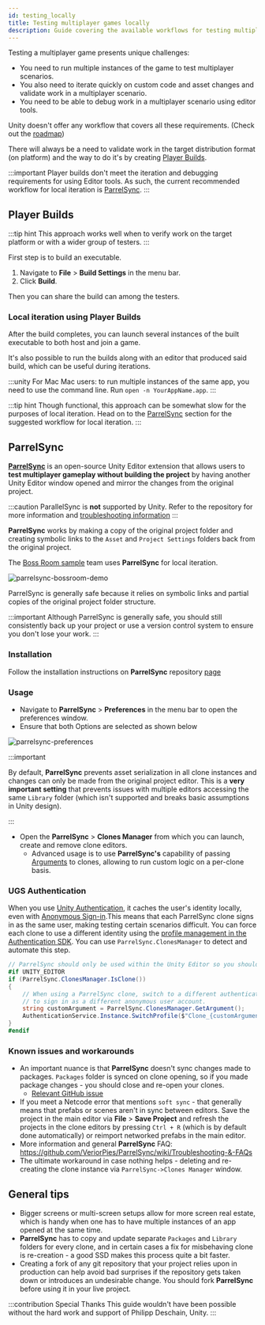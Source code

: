 ```yaml
---
id: testing_locally
title: Testing multiplayer games locally
description: Guide covering the available workflows for testing multiplayer games locally.
---
```


Testing a multiplayer game presents unique challenges:

- You need to run multiple instances of the game to test multiplayer scenarios.
- You also need to iterate quickly on custom code and asset changes and validate work in a multiplayer scenario.
- You need to be able to debug work in a multiplayer scenario using editor tools.

Unity doesn't offer any workflow that covers all these requirements. (Check out the [roadmap](https://unity.com/roadmap/unity-platform/multiplayer-networking))

There will always be a need to validate work in the target distribution format (on platform) and the way to do it's by creating [Player Builds](#player-builds).

:::important
Player builds don't meet the iteration and debugging requirements for using Editor tools. As such, the current recommended workflow for local iteration is [ParrelSync](#parrelsync).
:::

## Player Builds

:::tip hint
This approach works well when to verify work on the target platform or with a wider group of testers.
:::

First step is to build an executable.

1. Navigate to **File** > **Build Settings** in the menu bar.
1. Click **Build**.

Then you can share the build can among the testers.

### Local iteration using Player Builds

After the build completes, you can launch several instances of the built executable to both host and join a game.

It's also possible to run the builds along with an editor that produced said build, which can be useful during iterations.

:::unity For Mac
Mac users: to run multiple instances of the same app, you need to use the command line.
Run `open -n YourAppName.app`.
:::

:::tip hint
Though functional, this approach can be somewhat slow for the purposes of local iteration. Head on to the [ParrelSync](#parrelsync) section for the suggested workflow for local iteration.
:::

## ParrelSync

[**ParrelSync**](https://github.com/VeriorPies/ParrelSync) is an open-source Unity Editor extension that allows users to **test multiplayer gameplay without building the project** by having another Unity Editor window opened and mirror the changes from the original project.

:::caution
ParallelSync is **not** supported by Unity. Refer to the repository for more information and [troubleshooting information](https://github.com/VeriorPies/ParrelSync/wiki/Troubleshooting-&-FAQs)
:::

**ParrelSync** works by making a copy of the original project folder and creating symbolic links to the `Asset` and `Project Settings` folders back from the original project.

The [Boss Room sample](https://github.com/Unity-Technologies/com.unity.multiplayer.samples.coop/) team uses **ParrelSync** for local iteration.

![parrelsync-bossroom-demo](/img/parrelsync-bossroom-demo.gif)

ParrelSync is generally safe because it relies on symbolic links and partial copies of the original project folder structure.

:::important
Although ParrelSync is generally safe, you should still consistently back up your project or use a version control system to ensure you don't lose your work.
:::

### Installation

Follow the installation instructions on **ParrelSync** repository [page](https://github.com/VeriorPies/ParrelSync#installation)

### Usage

- Navigate to **ParrelSync** > **Preferences** in the menu bar to open the preferences window.
- Ensure that both Options are selected as shown below

![parrelsync-preferences](/img/parrelsync-preferences.png)

:::important

By default, **ParrelSync** prevents asset serialization in all clone instances and changes can only be made from the original project editor. This is a **very important setting** that prevents issues with multiple editors accessing the same `Library` folder (which isn't supported and breaks basic assumptions in Unity design).

:::

- Open the **ParrelSync** > **Clones Manager** from which you can launch, create and remove clone editors.
  - Advanced usage is to use **ParrelSync's** capability of passing [Arguments](https://github.com/VeriorPies/ParrelSync/wiki/Argument) to clones, allowing to run custom logic on a per-clone basis.

### UGS Authentication

When you use [Unity Authentication](https://docs.unity.com/authentication/IntroUnityAuthentication.html), it caches the user's identity locally, even with [Anonymous Sign-in](https://docs.unity.com/authentication/UsingAnonSignIn.html).This means that each ParrelSync clone signs in as the same user, making testing certain scenarios difficult. You can force each clone to use a different identity using the [profile management in the Authentication SDK](https://docs.unity.com/authentication/ProfileManagement.html). You can use `ParrelSync.ClonesManager` to detect and automate this step.

```csharp
// ParrelSync should only be used within the Unity Editor so you should use the UNITY_EDITOR define
#if UNITY_EDITOR
if (ParrelSync.ClonesManager.IsClone())
{
    // When using a ParrelSync clone, switch to a different authentication profile to force the clone
    // to sign in as a different anonymous user account.
    string customArgument = ParrelSync.ClonesManager.GetArgument();
    AuthenticationService.Instance.SwitchProfile($"Clone_{customArgument}_Profile");
}
#endif
```

### Known issues and workarounds

- An important nuance is that **ParrelSync** doesn't sync changes made to packages. `Packages` folder is synced on clone opening, so if you made package changes - you should close and re-open your clones.
  - [Relevant GitHub issue](https://github.com/VeriorPies/ParrelSync/issues/48)
- If you meet a Netcode error that mentions `soft sync` - that generally means that prefabs or scenes aren't in sync between editors. Save the project in the main editor via **File** > **Save Project** and refresh the projects in the clone editors by pressing `Ctrl + R` (which is by default done automatically) or reimport networked prefabs in the main editor.
- More information and general **ParrelSync** FAQ: https://github.com/VeriorPies/ParrelSync/wiki/Troubleshooting-&-FAQs
- The ultimate workaround in case nothing helps - deleting and re-creating the clone instance via `ParrelSync->Clones Manager` window.

## General tips

- Bigger screens or multi-screen setups allow for more screen real estate, which is handy when one has to have multiple instances of an app opened at the same time.
- **ParrelSync** has to copy and update separate `Packages` and `Library` folders for every clone, and in certain cases a fix for misbehaving clone is re-creation - a good SSD makes this process quite a bit faster.
- Creating a fork of any git repository that your project relies upon in production can help avoid bad surprises if the repository gets taken down or introduces an undesirable change. You should fork **ParrelSync** before using it in your live project.

:::contribution Special Thanks
This guide wouldn't have been possible without the hard work and support of Philipp Deschain, Unity.
:::
